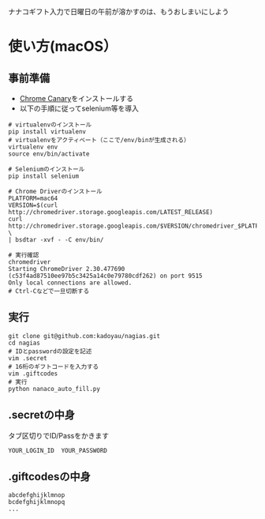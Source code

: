 ナナコギフト入力で日曜日の午前が溶かすのは、もうおしまいにしよう

# 使い方(macOS）
## 事前準備
- [Chrome Canary](https://www.google.co.jp/chrome/browser/canary.html)をインストールする
- 以下の手順に従ってselenium等を導入
```
# virtualenvのインストール
pip install virtualenv
# virtualenvをアクティベート（ここで/env/binが生成される）
virtualenv env
source env/bin/activate

# Seleniumのインストール
pip install selenium

# Chrome Driverのインストール
PLATFORM=mac64
VERSION=$(curl http://chromedriver.storage.googleapis.com/LATEST_RELEASE)
curl http://chromedriver.storage.googleapis.com/$VERSION/chromedriver_$PLATFORM.zip \
| bsdtar -xvf - -C env/bin/

# 実行確認
chromedriver
Starting ChromeDriver 2.30.477690 (c53f4ad87510ee97b5c3425a14c0e79780cdf262) on port 9515
Only local connections are allowed.
# Ctrl-Cなどで一旦切断する
```

## 実行
```
git clone git@github.com:kadoyau/nagias.git
cd nagias
# IDとpasswordの設定を記述
vim .secret
# 16桁のギフトコードを入力する
vim .giftcodes 
# 実行
python nanaco_auto_fill.py
```

## .secretの中身
タブ区切りでID/Passをかきます
```
YOUR_LOGIN_ID  YOUR_PASSWORD
```

## .giftcodesの中身
```
abcdefghijklmnop
bcdefghijklmnopq
...
```
